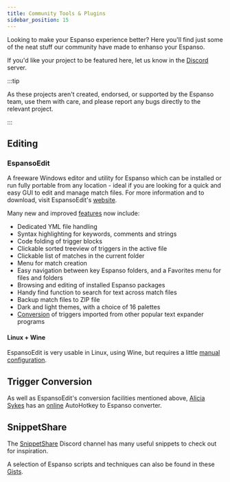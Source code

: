 ```yaml
---
title: Community Tools & Plugins
sidebar_position: 15
---
```


Looking to make your Espanso experience better? Here you'll find just some of the neat stuff our community have made to enhanso your Espanso.

If you'd like your project to be featured here, let us know in the [Discord](https://discord.gg/4QARseMS6k) server.

:::tip

As these projects aren't created, endorsed, or supported by the Espanso team, use them with care, and please report any bugs directly to the relevant project.

:::

## Editing

### EspansoEdit
A freeware Windows editor and utility for Espanso which can be installed or run fully portable from any location - ideal if you are looking for a quick and easy GUI to edit and manage match files. For more information and to download, visit EspansoEdit's [website](https://ee.qqv.com.au/).

Many new and improved [features](https://ee.qqv.com.au/usage/features/) now include:
- Dedicated YML file handling
- Syntax highlighting for keywords, comments and strings
- Code folding of trigger blocks
- Clickable sorted treeview of triggers in the active file
- Clickable list of matches in the current folder
- Menu for match creation
- Easy navigation between key Espanso folders, and a Favorites menu for files and folders
- Browsing and editing of installed Espanso packages
- Handy find function to search for text across match files
- Backup match files to ZIP file
- Dark and light themes, with a choice of 16 palettes
- [Conversion](https://ee.qqv.com.au/usage/convert/) of triggers imported from other popular text expander programs

#### Linux + Wine
EspansoEdit is very usable in Linux, using Wine, but requires a little [manual configuration](https://ee.qqv.com.au/usage/agnostic/#wine-on-linux).

## Trigger Conversion
As well as EspansoEdit's conversion facilities mentioned above, [Alicia Sykes](https://www.aliciasykes.com/) has an [online](https://ahk-to-espanso.as93.net/) AutoHotkey to Espanso converter.

## SnippetShare
The [SnippetShare](https://discord.com/channels/884163483409731584/1013914627886817372) Discord channel has many useful snippets to check out for inspiration.

A selection of Espanso scripts and techniques can also be found in these [Gists](https://gist.github.com/search?o=desc&q=espanso+user%3Asmeech&s=updated).